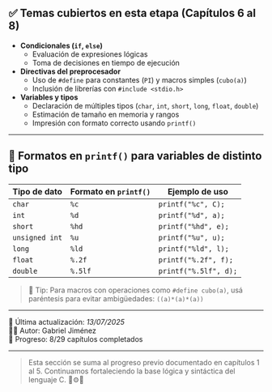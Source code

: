 ## ✅ Temas cubiertos en esta etapa (Capítulos 6 al 8)

- **Condicionales (`if`, `else`)**
  - Evaluación de expresiones lógicas
  - Toma de decisiones en tiempo de ejecución
- **Directivas del preprocesador**
  - Uso de `#define` para constantes (`PI`) y macros simples (`cubo(a)`)
  - Inclusión de librerías con `#include <stdio.h>`
- **Variables y tipos**
  - Declaración de múltiples tipos (`char`, `int`, `short`, `long`, `float`, `double`)
  - Estimación de tamaño en memoria y rangos
  - Impresión con formato correcto usando `printf()`

---

## 🧮 Formatos en `printf()` para variables de distinto tipo

| Tipo de dato             | Formato en `printf()` | Ejemplo de uso            |
|--------------------------|------------------------|----------------------------|
| `char`                   | `%c`                   | `printf("%c", C);`         |
| `int`                    | `%d`                   | `printf("%d", a);`         |
| `short`                  | `%hd`                  | `printf("%hd", e);`        |
| `unsigned int`           | `%u`                   | `printf("%u", u);`         |
| `long`                   | `%ld`                  | `printf("%ld", l);`        |
| `float`                  | `%.2f`                 | `printf("%.2f", f);`       |
| `double`                 | `%.5lf`                | `printf("%.5lf", d);`      |

> 🎯 Tip: Para macros con operaciones como `#define cubo(a)`, usá paréntesis para evitar ambigüedades: `((a)*(a)*(a))`

---

📅 Última actualización: *13/07/2025*  
👨‍💻 Autor: Gabriel Jiménez  
🚀 Progreso: 8/29 capítulos completados

---

> Esta sección se suma al progreso previo documentado en capítulos 1 al 5. Continuamos fortaleciendo la base lógica y sintáctica del lenguaje C. 🧠⚙️📘
